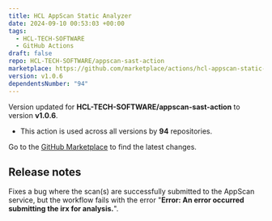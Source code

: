 ```yaml
---
title: HCL AppScan Static Analyzer
date: 2024-09-10 00:53:03 +00:00
tags:
  - HCL-TECH-SOFTWARE
  - GitHub Actions
draft: false
repo: HCL-TECH-SOFTWARE/appscan-sast-action
marketplace: https://github.com/marketplace/actions/hcl-appscan-static-analyzer
version: v1.0.6
dependentsNumber: "94"
---
```



Version updated for **HCL-TECH-SOFTWARE/appscan-sast-action** to version **v1.0.6**.
- This action is used across all versions by **94** repositories.

Go to the [GitHub Marketplace](https://github.com/marketplace/actions/hcl-appscan-static-analyzer) to find the latest changes.

## Release notes

Fixes a bug where the scan(s) are successfully submitted to the AppScan service, but the workflow fails with the error "**Error: An error occurred submitting the irx for analysis.**".

